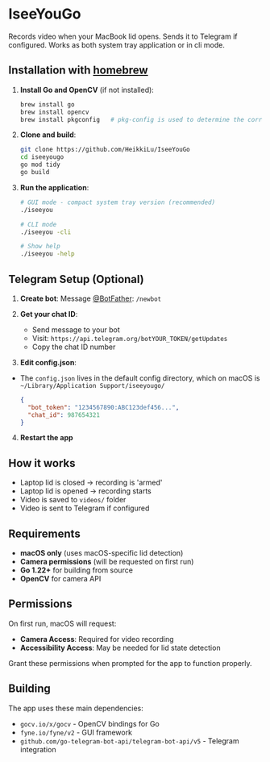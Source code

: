 # IseeYouGo

Records video when your MacBook lid opens. Sends it to Telegram if configured. Works as both system tray application or in cli mode.

## Installation with [homebrew](https://brew.sh)

1. **Install Go and OpenCV** (if not installed):
   ```bash
   brew install go
   brew install opencv
   brew install pkgconfig   # pkg-config is used to determine the correct flags for compiling and linking OpenCV
   ```

2. **Clone and build**:
   ```bash
   git clone https://github.com/HeikkiLu/IseeYouGo
   cd iseeyougo
   go mod tidy
   go build
   ```

3. **Run the application**:
   ```bash
   # GUI mode - compact system tray version (recommended)
   ./iseeyou

   # CLI mode
   ./iseeyou -cli

   # Show help
   ./iseeyou -help
   ```

## Telegram Setup (Optional)

1. **Create bot**: Message [@BotFather](https://t.me/BotFather): `/newbot`

2. **Get your chat ID**:
   - Send message to your bot
   - Visit: `https://api.telegram.org/botYOUR_TOKEN/getUpdates`
   - Copy the chat ID number

3. **Edit config.json**:

- The `config.json` lives in the default config directory, which on macOS is `~/Library/Application Support/iseeyougo/`

   ```json
   {
     "bot_token": "1234567890:ABC123def456...",
     "chat_id": 987654321
   }
   ```

4. **Restart the app**

## How it works

- Laptop lid is closed -> recording is 'armed'
- Laptop lid is opened -> recording starts
- Video is saved to `videos/` folder
- Video is sent to Telegram if configured

## Requirements

- **macOS only** (uses macOS-specific lid detection)
- **Camera permissions** (will be requested on first run)
- **Go 1.22+** for building from source
- **OpenCV** for camera API

## Permissions

On first run, macOS will request:
- **Camera Access**: Required for video recording
- **Accessibility Access**: May be needed for lid state detection

Grant these permissions when prompted for the app to function properly.

## Building

The app uses these main dependencies:
- `gocv.io/x/gocv` - OpenCV bindings for Go
- `fyne.io/fyne/v2` - GUI framework
- `github.com/go-telegram-bot-api/telegram-bot-api/v5` - Telegram integration
